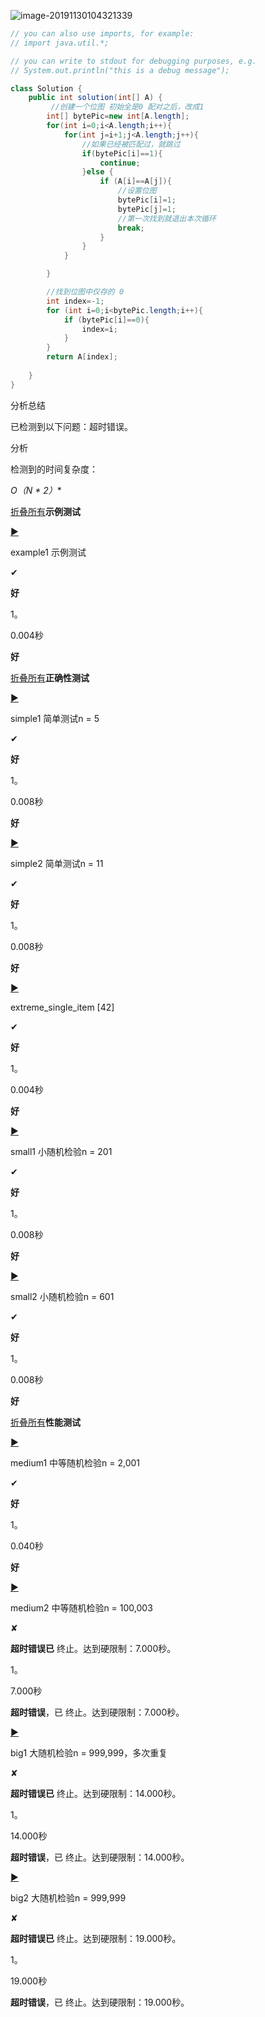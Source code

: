 ![image-20191130104321339](C:\Users\16221\AppData\Roaming\Typora\typora-user-images\image-20191130104321339.png)



```java
// you can also use imports, for example:
// import java.util.*;

// you can write to stdout for debugging purposes, e.g.
// System.out.println("this is a debug message");

class Solution {
    public int solution(int[] A) {
         //创建一个位图 初始全是0 配对之后，改成1
        int[] bytePic=new int[A.length];
        for(int i=0;i<A.length;i++){
            for(int j=i+1;j<A.length;j++){
                //如果已经被匹配过，就跳过
                if(bytePic[i]==1){
                    continue;
                }else {
                    if (A[i]==A[j]){
                        //设置位图
                        bytePic[i]=1;
                        bytePic[j]=1;
                        //第一次找到就退出本次循环
                        break;
                    }
                }
            }

        }

        //找到位图中仅存的 0
        int index=-1;
        for (int i=0;i<bytePic.length;i++){
            if (bytePic[i]==0){
                index=i;
            }
        }
        return A[index];
     
    }
}
```

分析总结

已检测到以下问题：超时错误。

分析

检测到的时间复杂度：

**O（N \** 2）**

[折叠所有](https://app.codility.com/demo/results/trainingSUNHWB-MPE/#)**示例测试**

[▶](https://app.codility.com/demo/results/trainingSUNHWB-MPE/#)

example1
示例测试

✔

**好**

1。

0.004秒

**好**

[折叠所有](https://app.codility.com/demo/results/trainingSUNHWB-MPE/#)**正确性测试**

[▶](https://app.codility.com/demo/results/trainingSUNHWB-MPE/#)

simple1
简单测试n = 5

✔

**好**

1。

0.008秒

**好**

[▶](https://app.codility.com/demo/results/trainingSUNHWB-MPE/#)

simple2
简单测试n = 11

✔

**好**

1。

0.008秒

**好**

[▶](https://app.codility.com/demo/results/trainingSUNHWB-MPE/#)

extreme_single_item
[42]

✔

**好**

1。

0.004秒

**好**

[▶](https://app.codility.com/demo/results/trainingSUNHWB-MPE/#)

small1
小随机检验n = 201

✔

**好**

1。

0.008秒

**好**

[▶](https://app.codility.com/demo/results/trainingSUNHWB-MPE/#)

small2
小随机检验n = 601

✔

**好**

1。

0.008秒

**好**

[折叠所有](https://app.codility.com/demo/results/trainingSUNHWB-MPE/#)**性能测试**

[▶](https://app.codility.com/demo/results/trainingSUNHWB-MPE/#)

medium1
中等随机检验n = 2,001

✔

**好**

1。

0.040秒

**好**

[▶](https://app.codility.com/demo/results/trainingSUNHWB-MPE/#)

medium2
中等随机检验n = 100,003

✘

**超时错误已**
终止。达到硬限制：7.000秒。

1。

7.000秒

**超时错误**，已 终止。达到硬限制：7.000秒。

[▶](https://app.codility.com/demo/results/trainingSUNHWB-MPE/#)

big1
大随机检验n = 999,999，多次重复

✘

**超时错误已**
终止。达到硬限制：14.000秒。

1。

14.000秒

**超时错误**，已 终止。达到硬限制：14.000秒。

[▶](https://app.codility.com/demo/results/trainingSUNHWB-MPE/#)

big2
大随机检验n = 999,999

✘

**超时错误已**
终止。达到硬限制：19.000秒。

1。

19.000秒

**超时错误**，已 终止。达到硬限制：19.000秒。